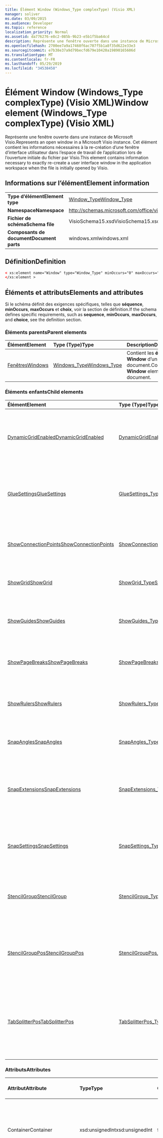 ```yaml
---
title: Élément Window (Windows_Type complexType) (Visio XML)
manager: soliver
ms.date: 03/09/2015
ms.audience: Developer
ms.topic: reference
localization_priority: Normal
ms.assetid: da776276-e8c2-085b-9b23-e5b1f5ba64cd
description: Représente une fenêtre ouverte dans une instance de Microsoft Visio. Cet élément contient les informations nécessaires à la re-création d’une fenêtre d’interface utilisateur dans l’espace de travail de l’application lors de l’ouverture initiale du fichier par Visio.
ms.openlocfilehash: 2700ee7a9a17460f6ac707f5b1a8f35d622e33e3
ms.sourcegitcommit: e7b38e37a9d79becfd679e10420a19890165606d
ms.translationtype: MT
ms.contentlocale: fr-FR
ms.lasthandoff: 05/29/2019
ms.locfileid: "34538458"
---
```

# <a name="window-element-windows_type-complextype-visio-xml"></a><span data-ttu-id="095a0-104">Élément Window (Windows_Type complexType) (Visio XML)</span><span class="sxs-lookup"><span data-stu-id="095a0-104">Window element (Windows_Type complexType) (Visio XML)</span></span>

<span data-ttu-id="095a0-105">Représente une fenêtre ouverte dans une instance de Microsoft Visio.</span><span class="sxs-lookup"><span data-stu-id="095a0-105">Represents an open window in a Microsoft Visio instance.</span></span> <span data-ttu-id="095a0-106">Cet élément contient les informations nécessaires à la re-création d’une fenêtre d’interface utilisateur dans l’espace de travail de l’application lors de l’ouverture initiale du fichier par Visio.</span><span class="sxs-lookup"><span data-stu-id="095a0-106">This element contains information necessary to exactly re-create a user interface window in the application workspace when the file is initially opened by Visio.</span></span>
  
## <a name="element-information"></a><span data-ttu-id="095a0-107">Informations sur l’élément</span><span class="sxs-lookup"><span data-stu-id="095a0-107">Element information</span></span>

|||
|:-----|:-----|
|<span data-ttu-id="095a0-108">**Type d’élément**</span><span class="sxs-lookup"><span data-stu-id="095a0-108">**Element type**</span></span> <br/> |[<span data-ttu-id="095a0-109">Window_Type</span><span class="sxs-lookup"><span data-stu-id="095a0-109">Window_Type</span></span>](window_type-complextypevisio-xml.md) <br/> |
|<span data-ttu-id="095a0-110">**Namespace**</span><span class="sxs-lookup"><span data-stu-id="095a0-110">**Namespace**</span></span> <br/> |http://schemas.microsoft.com/office/visio/2012/main  <br/> |
|<span data-ttu-id="095a0-111">**Fichier de schéma**</span><span class="sxs-lookup"><span data-stu-id="095a0-111">**Schema file**</span></span> <br/> |<span data-ttu-id="095a0-112">VisioSchema15.xsd</span><span class="sxs-lookup"><span data-stu-id="095a0-112">VisioSchema15.xsd</span></span>  <br/> |
|<span data-ttu-id="095a0-113">**Composants de document**</span><span class="sxs-lookup"><span data-stu-id="095a0-113">**Document parts**</span></span> <br/> |<span data-ttu-id="095a0-114">windows.xml</span><span class="sxs-lookup"><span data-stu-id="095a0-114">windows.xml</span></span>  <br/> |
   
## <a name="definition"></a><span data-ttu-id="095a0-115">Définition</span><span class="sxs-lookup"><span data-stu-id="095a0-115">Definition</span></span>

```XML
< xs:element name="Window" type="Window_Type" minOccurs="0" maxOccurs="unbounded" >
</xs:element >
```

## <a name="elements-and-attributes"></a><span data-ttu-id="095a0-116">Éléments et attributs</span><span class="sxs-lookup"><span data-stu-id="095a0-116">Elements and attributes</span></span>

<span data-ttu-id="095a0-117">Si le schéma définit des exigences spécifiques, telles que **séquence**, **minOccurs**, **maxOccurs** et **choix**, voir la section de définition.</span><span class="sxs-lookup"><span data-stu-id="095a0-117">If the schema defines specific requirements, such as **sequence**, **minOccurs**, **maxOccurs**, and **choice**, see the definition section.</span></span> 
  
### <a name="parent-elements"></a><span data-ttu-id="095a0-118">Éléments parents</span><span class="sxs-lookup"><span data-stu-id="095a0-118">Parent elements</span></span>

|<span data-ttu-id="095a0-119">**Élément**</span><span class="sxs-lookup"><span data-stu-id="095a0-119">**Element**</span></span>|<span data-ttu-id="095a0-120">**Type (Type)**</span><span class="sxs-lookup"><span data-stu-id="095a0-120">**Type**</span></span>|<span data-ttu-id="095a0-121">**Description**</span><span class="sxs-lookup"><span data-stu-id="095a0-121">**Description**</span></span>|
|:-----|:-----|:-----|
|[<span data-ttu-id="095a0-122">Fenêtres</span><span class="sxs-lookup"><span data-stu-id="095a0-122">Windows</span></span>](windows-elementvisio-xml.md) <br/> |[<span data-ttu-id="095a0-123">Windows_Type</span><span class="sxs-lookup"><span data-stu-id="095a0-123">Windows_Type</span></span>](windows_type-complextypevisio-xml.md) <br/> |<span data-ttu-id="095a0-124">Contient les **éléments Window** d’un document.</span><span class="sxs-lookup"><span data-stu-id="095a0-124">Contains the **Window** elements for a document.</span></span>  <br/> |
   
### <a name="child-elements"></a><span data-ttu-id="095a0-125">Éléments enfants</span><span class="sxs-lookup"><span data-stu-id="095a0-125">Child elements</span></span>

|<span data-ttu-id="095a0-126">**Élément**</span><span class="sxs-lookup"><span data-stu-id="095a0-126">**Element**</span></span>|<span data-ttu-id="095a0-127">**Type (Type)**</span><span class="sxs-lookup"><span data-stu-id="095a0-127">**Type**</span></span>|<span data-ttu-id="095a0-128">**Description**</span><span class="sxs-lookup"><span data-stu-id="095a0-128">**Description**</span></span>|
|:-----|:-----|:-----|
|[<span data-ttu-id="095a0-129">DynamicGridEnabled</span><span class="sxs-lookup"><span data-stu-id="095a0-129">DynamicGridEnabled</span></span>](dynamicgridenabled-element-window_type-complextypevisio-xml.md) <br/> |[<span data-ttu-id="095a0-130">DynamicGridEnabled_Type</span><span class="sxs-lookup"><span data-stu-id="095a0-130">DynamicGridEnabled_Type</span></span>](dynamicgridenabled_type-complextypevisio-xml.md) <br/> |<span data-ttu-id="095a0-131">Spécifie si la fonctionnalité de grille dynamique est activée pour un document ou une fenêtre.</span><span class="sxs-lookup"><span data-stu-id="095a0-131">Specifies whether the dynamic grid feature is enabled for a document or window.</span></span>  <br/> |
|[<span data-ttu-id="095a0-132">GlueSettings</span><span class="sxs-lookup"><span data-stu-id="095a0-132">GlueSettings</span></span>](gluesettings-element-window_type-complextypevisio-xml.md) <br/> |[<span data-ttu-id="095a0-133">GlueSettings_Type</span><span class="sxs-lookup"><span data-stu-id="095a0-133">GlueSettings_Type</span></span>](gluesettings_type-complextypevisio-xml.md) <br/> |<span data-ttu-id="095a0-134">Spécifie les objets sur qui les formes collent lorsque le collage est activé dans le document.</span><span class="sxs-lookup"><span data-stu-id="095a0-134">Specifies the objects that shapes glue to when glue is enabled in the document.</span></span>  <br/> |
|[<span data-ttu-id="095a0-135">ShowConnectionPoints</span><span class="sxs-lookup"><span data-stu-id="095a0-135">ShowConnectionPoints</span></span>](showconnectionpoints-element-window_type-complextypevisio-xml.md) <br/> |[<span data-ttu-id="095a0-136">ShowConnectionPoints_Type</span><span class="sxs-lookup"><span data-stu-id="095a0-136">ShowConnectionPoints_Type</span></span>](showconnectionpoints_type-complextypevisio-xml.md) <br/> |<span data-ttu-id="095a0-137">Spécifie si les points de connexion sont affichés dans une fenêtre.</span><span class="sxs-lookup"><span data-stu-id="095a0-137">Specifies whether connection points are shown in a window.</span></span>  <br/> |
|[<span data-ttu-id="095a0-138">ShowGrid</span><span class="sxs-lookup"><span data-stu-id="095a0-138">ShowGrid</span></span>](showgrid-element-window_type-complextypevisio-xml.md) <br/> |[<span data-ttu-id="095a0-139">ShowGrid_Type</span><span class="sxs-lookup"><span data-stu-id="095a0-139">ShowGrid_Type</span></span>](showgrid_type-complextypevisio-xml.md) <br/> |<span data-ttu-id="095a0-140">Spécifie si une grille est affichée dans la fenêtre de dessin.</span><span class="sxs-lookup"><span data-stu-id="095a0-140">Specifies whether a grid is shown in the drawing window.</span></span>  <br/> |
|[<span data-ttu-id="095a0-141">ShowGuides</span><span class="sxs-lookup"><span data-stu-id="095a0-141">ShowGuides</span></span>](showguides-element-window_type-complextypevisio-xml.md) <br/> |[<span data-ttu-id="095a0-142">ShowGuides_Type</span><span class="sxs-lookup"><span data-stu-id="095a0-142">ShowGuides_Type</span></span>](showguides_type-complextypevisio-xml.md) <br/> |<span data-ttu-id="095a0-143">Spécifie si les repères sont affichés dans la fenêtre de dessin.</span><span class="sxs-lookup"><span data-stu-id="095a0-143">Specifies whether guides are shown in the drawing window.</span></span>  <br/> |
|[<span data-ttu-id="095a0-144">ShowPageBreaks</span><span class="sxs-lookup"><span data-stu-id="095a0-144">ShowPageBreaks</span></span>](showpagebreaks-element-window_type-complextypevisio-xml.md) <br/> |[<span data-ttu-id="095a0-145">ShowPageBreaks_Type</span><span class="sxs-lookup"><span data-stu-id="095a0-145">ShowPageBreaks_Type</span></span>](showpagebreaks_type-complextypevisio-xml.md) <br/> |<span data-ttu-id="095a0-146">Spécifie si les coupures de page sont affichées dans une fenêtre.</span><span class="sxs-lookup"><span data-stu-id="095a0-146">Specifies whether page breaks are shown in a window.</span></span>  <br/> |
|[<span data-ttu-id="095a0-147">ShowRulers</span><span class="sxs-lookup"><span data-stu-id="095a0-147">ShowRulers</span></span>](showrulers-element-window_type-complextypevisio-xml.md) <br/> |[<span data-ttu-id="095a0-148">ShowRulers_Type</span><span class="sxs-lookup"><span data-stu-id="095a0-148">ShowRulers_Type</span></span>](showrulers_type-complextypevisio-xml.md) <br/> |<span data-ttu-id="095a0-149">Spécifie si les règles sont affichées dans la fenêtre de dessin.</span><span class="sxs-lookup"><span data-stu-id="095a0-149">Specifies whether rulers are shown in the drawing window.</span></span>  <br/> |
|[<span data-ttu-id="095a0-150">SnapAngles</span><span class="sxs-lookup"><span data-stu-id="095a0-150">SnapAngles</span></span>](snapangles-element-window_type-complextypevisio-xml.md) <br/> |[<span data-ttu-id="095a0-151">SnapAngles_Type</span><span class="sxs-lookup"><span data-stu-id="095a0-151">SnapAngles_Type</span></span>](snapangles_type-complextypevisio-xml.md) <br/> |<span data-ttu-id="095a0-152">Contient une collection **d’éléments SnapAngle.**</span><span class="sxs-lookup"><span data-stu-id="095a0-152">Contains a collection of **SnapAngle** elements.</span></span>  <br/> |
|[<span data-ttu-id="095a0-153">SnapExtensions</span><span class="sxs-lookup"><span data-stu-id="095a0-153">SnapExtensions</span></span>](snapextensions-element-window_type-complextypevisio-xml.md) <br/> |[<span data-ttu-id="095a0-154">SnapExtensions_Type</span><span class="sxs-lookup"><span data-stu-id="095a0-154">SnapExtensions_Type</span></span>](snapextensions_type-complextypevisio-xml.md) <br/> |<span data-ttu-id="095a0-155">Spécifie si un paramètre d’extension d’snap spécifique est activé ou désactivé pour la fenêtre active.</span><span class="sxs-lookup"><span data-stu-id="095a0-155">Specifies whether a specific snap extension setting is enabled or disabled for the active window.</span></span>  <br/> |
|[<span data-ttu-id="095a0-156">SnapSettings</span><span class="sxs-lookup"><span data-stu-id="095a0-156">SnapSettings</span></span>](snapsettings-element-window_type-complextypevisio-xml.md) <br/> |[<span data-ttu-id="095a0-157">SnapSettings_Type</span><span class="sxs-lookup"><span data-stu-id="095a0-157">SnapSettings_Type</span></span>](snapsettings_type-complextypevisio-xml.md) <br/> |<span data-ttu-id="095a0-158">Spécifie les objets sur qui les formes s’ancrent lorsque l’a snap est actif dans la fenêtre.</span><span class="sxs-lookup"><span data-stu-id="095a0-158">Specifies the objects that shapes snap to when snap is active in the window.</span></span>  <br/> |
|[<span data-ttu-id="095a0-159">StencilGroup</span><span class="sxs-lookup"><span data-stu-id="095a0-159">StencilGroup</span></span>](stencilgroup-element-window_type-complextypevisio-xml.md) <br/> |[<span data-ttu-id="095a0-160">StencilGroup_Type</span><span class="sxs-lookup"><span data-stu-id="095a0-160">StencilGroup_Type</span></span>](stencilgroup_type-complextypevisio-xml.md) <br/> |<span data-ttu-id="095a0-161">Spécifie le groupe de fenêtres de gabarit fusionnées dont la fenêtre est membre.</span><span class="sxs-lookup"><span data-stu-id="095a0-161">Specifies the group of merged stencil windows of which the window is a member.</span></span>  <br/> |
|[<span data-ttu-id="095a0-162">StencilGroupPos</span><span class="sxs-lookup"><span data-stu-id="095a0-162">StencilGroupPos</span></span>](stencilgrouppos-element-window_type-complextypevisio-xml.md) <br/> |[<span data-ttu-id="095a0-163">StencilGroupPos_Type</span><span class="sxs-lookup"><span data-stu-id="095a0-163">StencilGroupPos_Type</span></span>](stencilgrouppos_type-complextypevisio-xml.md) <br/> |<span data-ttu-id="095a0-164">Contient un nombre integer qui spécifie la position relative d’un gabarit au sein d’un groupe dans une fenêtre.</span><span class="sxs-lookup"><span data-stu-id="095a0-164">Contains an integer that specifies the relative position of a stencil within a group in a window.</span></span>  <br/> |
|[<span data-ttu-id="095a0-165">TabSplitterPos</span><span class="sxs-lookup"><span data-stu-id="095a0-165">TabSplitterPos</span></span>](tabsplitterpos-element-window_type-complextypevisio-xml.md) <br/> |[<span data-ttu-id="095a0-166">TabSplitterPos_Type</span><span class="sxs-lookup"><span data-stu-id="095a0-166">TabSplitterPos_Type</span></span>](tabsplitterpos_type-complextypevisio-xml.md) <br/> |<span data-ttu-id="095a0-167">Spécifie la largeur du contrôle d’onglet de page d’une fenêtre de dessin (en tant que fraction de la largeur totale de la fenêtre de dessin).</span><span class="sxs-lookup"><span data-stu-id="095a0-167">Specifies the width of the page tab control of a drawing window (as a fraction of the total width of the drawing window).</span></span>  <br/> |
   
### <a name="attributes"></a><span data-ttu-id="095a0-168">Attributs</span><span class="sxs-lookup"><span data-stu-id="095a0-168">Attributes</span></span>

|<span data-ttu-id="095a0-169">**Attribut**</span><span class="sxs-lookup"><span data-stu-id="095a0-169">**Attribute**</span></span>|<span data-ttu-id="095a0-170">**Type**</span><span class="sxs-lookup"><span data-stu-id="095a0-170">**Type**</span></span>|<span data-ttu-id="095a0-171">**Obligatoire**</span><span class="sxs-lookup"><span data-stu-id="095a0-171">**Required**</span></span>|<span data-ttu-id="095a0-172">**Description**</span><span class="sxs-lookup"><span data-stu-id="095a0-172">**Description**</span></span>|<span data-ttu-id="095a0-173">**Valeurs possibles**</span><span class="sxs-lookup"><span data-stu-id="095a0-173">**Possible values**</span></span>|
|:-----|:-----|:-----|:-----|:-----|
|<span data-ttu-id="095a0-174">Container</span><span class="sxs-lookup"><span data-stu-id="095a0-174">Container</span></span>  <br/> |<span data-ttu-id="095a0-175">xsd:unsignedInt</span><span class="sxs-lookup"><span data-stu-id="095a0-175">xsd:unsignedInt</span></span>  <br/> |<span data-ttu-id="095a0-176">facultatif</span><span class="sxs-lookup"><span data-stu-id="095a0-176">optional</span></span>  <br/> |<span data-ttu-id="095a0-177">ID du conteneur : Page, Feuille ou Maître.</span><span class="sxs-lookup"><span data-stu-id="095a0-177">ID of container: Page, Sheet, or Master.</span></span> <span data-ttu-id="095a0-178">Pertinent et nécessaire uniquement si **ContainerType** est spécifié.</span><span class="sxs-lookup"><span data-stu-id="095a0-178">Only relevant and necessary if **ContainerType** is specified.</span></span>  <br/> |<span data-ttu-id="095a0-179">Valeurs du type xsd:unsignedInt.</span><span class="sxs-lookup"><span data-stu-id="095a0-179">Values of the xsd:unsignedInt type.</span></span>  <br/> |
|<span data-ttu-id="095a0-180">ContainerType</span><span class="sxs-lookup"><span data-stu-id="095a0-180">ContainerType</span></span>  <br/> |<span data-ttu-id="095a0-181">xsd:token</span><span class="sxs-lookup"><span data-stu-id="095a0-181">xsd:token</span></span>  <br/> |<span data-ttu-id="095a0-182">facultatif</span><span class="sxs-lookup"><span data-stu-id="095a0-182">optional</span></span>  <br/> |<span data-ttu-id="095a0-183">Peut être l’une des valeurs suivantes : Document, Page ou Master.</span><span class="sxs-lookup"><span data-stu-id="095a0-183">May be one of the following values: Document, Page, or Master.</span></span> <span data-ttu-id="095a0-184">Pertinent uniquement **lorsque WindowType** est spécifié en tant que Dessin ou Feuille.</span><span class="sxs-lookup"><span data-stu-id="095a0-184">Only relevant when **WindowType** is specified as Drawing or Sheet.</span></span>  <br/> |<span data-ttu-id="095a0-185">Valeurs du type xsd:token.</span><span class="sxs-lookup"><span data-stu-id="095a0-185">Values of the xsd:token type.</span></span>  <br/> |
|<span data-ttu-id="095a0-186">Document</span><span class="sxs-lookup"><span data-stu-id="095a0-186">Document</span></span>  <br/> |<span data-ttu-id="095a0-187">xsd:string</span><span class="sxs-lookup"><span data-stu-id="095a0-187">xsd:string</span></span>  <br/> |<span data-ttu-id="095a0-188">facultatif</span><span class="sxs-lookup"><span data-stu-id="095a0-188">optional</span></span>  <br/> |<span data-ttu-id="095a0-189">Chemin d’accès au fichier du document affiché dans cette fenêtre.</span><span class="sxs-lookup"><span data-stu-id="095a0-189">File path of the document displayed in this window.</span></span>  <br/> |<span data-ttu-id="095a0-190">Valeurs du type xsd:string.</span><span class="sxs-lookup"><span data-stu-id="095a0-190">Values of the xsd:string type.</span></span>  <br/> |
|<span data-ttu-id="095a0-191">ID</span><span class="sxs-lookup"><span data-stu-id="095a0-191">ID</span></span>  <br/> |<span data-ttu-id="095a0-192">xsd:unsignedInt</span><span class="sxs-lookup"><span data-stu-id="095a0-192">xsd:unsignedInt</span></span>  <br/> |<span data-ttu-id="095a0-193">obligatoire</span><span class="sxs-lookup"><span data-stu-id="095a0-193">required</span></span>  <br/> |<span data-ttu-id="095a0-194">ID unique de l’élément au sein de son élément parent.</span><span class="sxs-lookup"><span data-stu-id="095a0-194">The unique ID of the element within its parent element.</span></span>  <br/> |<span data-ttu-id="095a0-195">Valeurs du type xsd:unsignedInt.</span><span class="sxs-lookup"><span data-stu-id="095a0-195">Values of the xsd:unsignedInt type.</span></span>  <br/> |
|<span data-ttu-id="095a0-196">Master</span><span class="sxs-lookup"><span data-stu-id="095a0-196">Master</span></span>  <br/> |<span data-ttu-id="095a0-197">xsd:unsignedInt</span><span class="sxs-lookup"><span data-stu-id="095a0-197">xsd:unsignedInt</span></span>  <br/> |<span data-ttu-id="095a0-198">facultatif</span><span class="sxs-lookup"><span data-stu-id="095a0-198">optional</span></span>  <br/> |<span data-ttu-id="095a0-199">ID maître si cette fenêtre affiche une master.</span><span class="sxs-lookup"><span data-stu-id="095a0-199">Master ID if this window is displaying a master.</span></span>  <br/> |<span data-ttu-id="095a0-200">Valeurs du type xsd:unsignedInt.</span><span class="sxs-lookup"><span data-stu-id="095a0-200">Values of the xsd:unsignedInt type.</span></span>  <br/> |
|<span data-ttu-id="095a0-201">Page</span><span class="sxs-lookup"><span data-stu-id="095a0-201">Page</span></span>  <br/> |<span data-ttu-id="095a0-202">xsd:unsignedInt</span><span class="sxs-lookup"><span data-stu-id="095a0-202">xsd:unsignedInt</span></span>  <br/> |<span data-ttu-id="095a0-203">facultatif</span><span class="sxs-lookup"><span data-stu-id="095a0-203">optional</span></span>  <br/> |<span data-ttu-id="095a0-204">ID de page si cette fenêtre affiche une page.</span><span class="sxs-lookup"><span data-stu-id="095a0-204">Page ID if this window is displaying a page.</span></span> <span data-ttu-id="095a0-205">Pertinent uniquement **lorsque WindowType** est spécifié en tant que Drawing et **ContainerType** est spécifié en tant que Page.</span><span class="sxs-lookup"><span data-stu-id="095a0-205">Relevant only when **WindowType** is specified as Drawing and **ContainerType** is specified as Page.</span></span>  <br/> |<span data-ttu-id="095a0-206">Valeurs du type xsd:unsignedInt.</span><span class="sxs-lookup"><span data-stu-id="095a0-206">Values of the xsd:unsignedInt type.</span></span>  <br/> |
|<span data-ttu-id="095a0-207">ParentWindow</span><span class="sxs-lookup"><span data-stu-id="095a0-207">ParentWindow</span></span>  <br/> |<span data-ttu-id="095a0-208">xsd:unsignedInt</span><span class="sxs-lookup"><span data-stu-id="095a0-208">xsd:unsignedInt</span></span>  <br/> |<span data-ttu-id="095a0-209">facultatif</span><span class="sxs-lookup"><span data-stu-id="095a0-209">optional</span></span>  <br/> |<span data-ttu-id="095a0-210">ID de la fenêtre dans laquelle se trouve cette fenêtre de gabarit.</span><span class="sxs-lookup"><span data-stu-id="095a0-210">ID of window in which this stencil window is contained.</span></span> <span data-ttu-id="095a0-211">Pertinent uniquement **lorsque WindowType** est spécifié en tant que Gabarit.</span><span class="sxs-lookup"><span data-stu-id="095a0-211">Relevant only when **WindowType** is specified as Stencil.</span></span>  <br/> |<span data-ttu-id="095a0-212">Valeurs du type xsd:unsignedInt.</span><span class="sxs-lookup"><span data-stu-id="095a0-212">Values of the xsd:unsignedInt type.</span></span>  <br/> |
|<span data-ttu-id="095a0-213">ReadOnly</span><span class="sxs-lookup"><span data-stu-id="095a0-213">ReadOnly</span></span>  <br/> |<span data-ttu-id="095a0-214">xsd:boolean</span><span class="sxs-lookup"><span data-stu-id="095a0-214">xsd:boolean</span></span>  <br/> |<span data-ttu-id="095a0-215">facultatif</span><span class="sxs-lookup"><span data-stu-id="095a0-215">optional</span></span>  <br/> |<span data-ttu-id="095a0-216">Indicateur en lecture seule si ce gabarit n’est pas un gabarit de document.</span><span class="sxs-lookup"><span data-stu-id="095a0-216">Read-only flag if this stencil is not a document stencil.</span></span>  <br/> |<span data-ttu-id="095a0-217">Valeurs du type xsd:boolean.</span><span class="sxs-lookup"><span data-stu-id="095a0-217">Values of the xsd:boolean type.</span></span>  <br/> |
|<span data-ttu-id="095a0-218">Sheet</span><span class="sxs-lookup"><span data-stu-id="095a0-218">Sheet</span></span>  <br/> |<span data-ttu-id="095a0-219">xsd:unsignedInt</span><span class="sxs-lookup"><span data-stu-id="095a0-219">xsd:unsignedInt</span></span>  <br/> |<span data-ttu-id="095a0-220">facultatif</span><span class="sxs-lookup"><span data-stu-id="095a0-220">optional</span></span>  <br/> |<span data-ttu-id="095a0-221">ID de la feuille dans le conteneur.</span><span class="sxs-lookup"><span data-stu-id="095a0-221">ID of sheet in container.</span></span> <span data-ttu-id="095a0-222">Pertinent uniquement lorsque le conteneur est spécifié en tant que feuille.</span><span class="sxs-lookup"><span data-stu-id="095a0-222">Relevant only when Container is specified as Sheet.</span></span>  <br/> |<span data-ttu-id="095a0-223">Valeurs du type xsd:unsignedInt.</span><span class="sxs-lookup"><span data-stu-id="095a0-223">Values of the xsd:unsignedInt type.</span></span>  <br/> |
|<span data-ttu-id="095a0-224">ViewCenterX</span><span class="sxs-lookup"><span data-stu-id="095a0-224">ViewCenterX</span></span>  <br/> |<span data-ttu-id="095a0-225">xsd:double</span><span class="sxs-lookup"><span data-stu-id="095a0-225">xsd:double</span></span>  <br/> |<span data-ttu-id="095a0-226">facultatif</span><span class="sxs-lookup"><span data-stu-id="095a0-226">optional</span></span>  <br/> |<span data-ttu-id="095a0-227">**ViewCenterX** et **ViewCenterY** spécifient un point central sur une page qu’une nouvelle vue (fenêtre) suppose lorsqu’elle est ouverte initialement.</span><span class="sxs-lookup"><span data-stu-id="095a0-227">**ViewCenterX** and **ViewCenterY** specify a center point on a page that a new view (window) assumes when it is opened initially.</span></span>  <br/> |<span data-ttu-id="095a0-228">Valeurs du type xsd:double.</span><span class="sxs-lookup"><span data-stu-id="095a0-228">Values of the xsd:double type.</span></span>  <br/> |
|<span data-ttu-id="095a0-229">ViewCenterY</span><span class="sxs-lookup"><span data-stu-id="095a0-229">ViewCenterY</span></span>  <br/> |<span data-ttu-id="095a0-230">xsd:double</span><span class="sxs-lookup"><span data-stu-id="095a0-230">xsd:double</span></span>  <br/> |<span data-ttu-id="095a0-231">facultatif</span><span class="sxs-lookup"><span data-stu-id="095a0-231">optional</span></span>  <br/> |<span data-ttu-id="095a0-232">**ViewCenterX** et **ViewCenterY** spécifient un point central sur une page qu’une nouvelle vue (fenêtre) suppose lorsqu’elle est ouverte initialement.</span><span class="sxs-lookup"><span data-stu-id="095a0-232">**ViewCenterX** and **ViewCenterY** specify a center point on a page that a new view (window) assumes when it is opened initially.</span></span>  <br/> |<span data-ttu-id="095a0-233">Valeurs du type xsd:double.</span><span class="sxs-lookup"><span data-stu-id="095a0-233">Values of the xsd:double type.</span></span>  <br/> |
|<span data-ttu-id="095a0-234">ViewScale</span><span class="sxs-lookup"><span data-stu-id="095a0-234">ViewScale</span></span>  <br/> |<span data-ttu-id="095a0-235">xsd:double</span><span class="sxs-lookup"><span data-stu-id="095a0-235">xsd:double</span></span>  <br/> |<span data-ttu-id="095a0-236">facultatif</span><span class="sxs-lookup"><span data-stu-id="095a0-236">optional</span></span>  <br/> |<span data-ttu-id="095a0-237">Facteur de grossissement par défaut à utiliser lors de l’ouverture d’un nouvel affichage (fenêtre) de la page.</span><span class="sxs-lookup"><span data-stu-id="095a0-237">The default magnification factor to use when a new view (window) of the page is opened.</span></span> <span data-ttu-id="095a0-238">Par exemple, 1 = 100 %; 1,5 = 150 %, etc.</span><span class="sxs-lookup"><span data-stu-id="095a0-238">For example, 1 = 100%; 1.5 = 150%, and so on.</span></span>  <br/> |<span data-ttu-id="095a0-239">Valeurs du type xsd:double.</span><span class="sxs-lookup"><span data-stu-id="095a0-239">Values of the xsd:double type.</span></span>  <br/> |
|<span data-ttu-id="095a0-240">WindowHeight</span><span class="sxs-lookup"><span data-stu-id="095a0-240">WindowHeight</span></span>  <br/> |<span data-ttu-id="095a0-241">xsd:unsignedInt</span><span class="sxs-lookup"><span data-stu-id="095a0-241">xsd:unsignedInt</span></span>  <br/> |<span data-ttu-id="095a0-242">facultatif</span><span class="sxs-lookup"><span data-stu-id="095a0-242">optional</span></span>  <br/> |<span data-ttu-id="095a0-243">Hauteur du rectangle de la fenêtre.</span><span class="sxs-lookup"><span data-stu-id="095a0-243">Height of the window rectangle.</span></span>  <br/> |<span data-ttu-id="095a0-244">Valeurs du type xsd:unsignedInt.</span><span class="sxs-lookup"><span data-stu-id="095a0-244">Values of the xsd:unsignedInt type.</span></span>  <br/> |
|<span data-ttu-id="095a0-245">WindowLeft</span><span class="sxs-lookup"><span data-stu-id="095a0-245">WindowLeft</span></span>  <br/> |<span data-ttu-id="095a0-246">xsd:short</span><span class="sxs-lookup"><span data-stu-id="095a0-246">xsd:short</span></span>  <br/> |<span data-ttu-id="095a0-247">facultatif</span><span class="sxs-lookup"><span data-stu-id="095a0-247">optional</span></span>  <br/> |<span data-ttu-id="095a0-248">Coordonnée gauche du rectangle de la fenêtre.</span><span class="sxs-lookup"><span data-stu-id="095a0-248">Left coordinate of the window rectangle.</span></span>  <br/> |<span data-ttu-id="095a0-249">Valeurs du type xsd:short.</span><span class="sxs-lookup"><span data-stu-id="095a0-249">Values of the xsd:short type.</span></span>  <br/> |
|<span data-ttu-id="095a0-250">WindowState</span><span class="sxs-lookup"><span data-stu-id="095a0-250">WindowState</span></span>  <br/> |<span data-ttu-id="095a0-251">xsd:unsignedInt</span><span class="sxs-lookup"><span data-stu-id="095a0-251">xsd:unsignedInt</span></span>  <br/> |<span data-ttu-id="095a0-252">facultatif</span><span class="sxs-lookup"><span data-stu-id="095a0-252">optional</span></span>  <br/> |<span data-ttu-id="095a0-253">Nombre nombre nombre nombre spécifiant des indicateurs de bits.</span><span class="sxs-lookup"><span data-stu-id="095a0-253">An integer specifying bit flags.</span></span>  <br/> |<span data-ttu-id="095a0-254">Valeurs du type xsd:unsignedInt.</span><span class="sxs-lookup"><span data-stu-id="095a0-254">Values of the xsd:unsignedInt type.</span></span>  <br/> |
|<span data-ttu-id="095a0-255">WindowTop</span><span class="sxs-lookup"><span data-stu-id="095a0-255">WindowTop</span></span>  <br/> |<span data-ttu-id="095a0-256">xsd:short</span><span class="sxs-lookup"><span data-stu-id="095a0-256">xsd:short</span></span>  <br/> |<span data-ttu-id="095a0-257">facultatif</span><span class="sxs-lookup"><span data-stu-id="095a0-257">optional</span></span>  <br/> |<span data-ttu-id="095a0-258">Coordonnée supérieure du rectangle de la fenêtre.</span><span class="sxs-lookup"><span data-stu-id="095a0-258">Top coordinate of the window rectangle.</span></span>  <br/> |<span data-ttu-id="095a0-259">Valeurs du type xsd:short.</span><span class="sxs-lookup"><span data-stu-id="095a0-259">Values of the xsd:short type.</span></span>  <br/> |
|<span data-ttu-id="095a0-260">WindowType</span><span class="sxs-lookup"><span data-stu-id="095a0-260">WindowType</span></span>  <br/> |<span data-ttu-id="095a0-261">xsd:token</span><span class="sxs-lookup"><span data-stu-id="095a0-261">xsd:token</span></span>  <br/> |<span data-ttu-id="095a0-262">obligatoire</span><span class="sxs-lookup"><span data-stu-id="095a0-262">required</span></span>  <br/> |<span data-ttu-id="095a0-263">Valeur éumée qui peut être l’une des valeurs suivantes : Dessin, Feuille, Gabarit ou Icône.</span><span class="sxs-lookup"><span data-stu-id="095a0-263">An enumerated value that may be one of the following: Drawing, Sheet, Stencil, or Icon.</span></span>  <br/> |<span data-ttu-id="095a0-264">Valeurs du type xsd:token.</span><span class="sxs-lookup"><span data-stu-id="095a0-264">Values of the xsd:token type.</span></span>  <br/> |
|<span data-ttu-id="095a0-265">WindowWidth</span><span class="sxs-lookup"><span data-stu-id="095a0-265">WindowWidth</span></span>  <br/> |<span data-ttu-id="095a0-266">xsd:unsignedInt</span><span class="sxs-lookup"><span data-stu-id="095a0-266">xsd:unsignedInt</span></span>  <br/> |<span data-ttu-id="095a0-267">facultatif</span><span class="sxs-lookup"><span data-stu-id="095a0-267">optional</span></span>  <br/> |<span data-ttu-id="095a0-268">Largeur du rectangle de la fenêtre.</span><span class="sxs-lookup"><span data-stu-id="095a0-268">Width of the window rectangle.</span></span>  <br/> |<span data-ttu-id="095a0-269">Valeurs du type xsd:unsignedInt.</span><span class="sxs-lookup"><span data-stu-id="095a0-269">Values of the xsd:unsignedInt type.</span></span>  <br/> |
   

